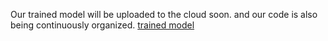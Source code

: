 Our trained model will be uploaded to the cloud soon. and our code is also being continuously organized.
[trained model](https://drive.google.com/drive/folders/1JM3ymaTxFEYBtjyTgTbn3OYI1mwmSR0-?usp=share_link)
